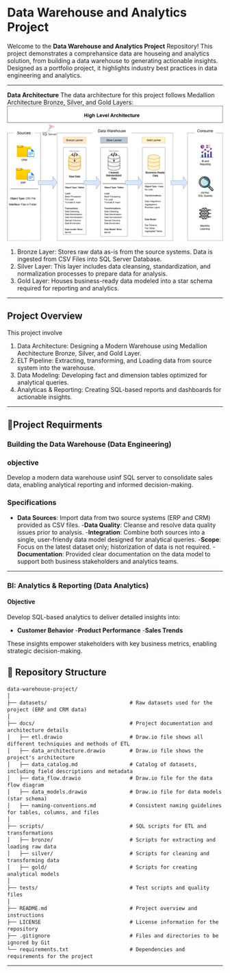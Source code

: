 # Data Warehouse and Analytics Project 

Welcome to the **Data Warehouse and Analytics Project** Repository!
This project demonstrates a comprehansice data are houseing and analytics solution, from building a data warehouse to generating actionable insights. Designed as a portfolio project, it highlights industry best practices in data engineering and analytics.

---

**Data Architecture**
The data architecture for this project follows Medallion Architecture Bronze, Silver, and Gold Layers:
![image alt](https://github.com/Harshil08052002/SQL-Data-Warehouse-Project/blob/c4b83fac7f083a8a12be0c2fe2272c913d15d22b/DWH%20Project%20Diagram.jpg)
1. Bronze Layer: Stores raw data as-is from the source systems. Data is ingested from CSV Files into SQL Server Database.
2. Silver Layer: This layer includes data cleansing, standardization, and normalization processes to prepare data for analysis.
3. Gold Layer: Houses business-ready data modeled into a star schema required for reporting and analytics.


---

## Project Overview
This project involve
1. Data Architecture: Designing a Modern Warehouse using Medallion Aechitecture Bronze, Silver, and Gold Layer.
2. ELT Pipeline: Extracting, transforming, and Loading data from source system into the warehouse.
3. Data Modeling: Developing fact and dimension tables optimized for analytical queries.
4. Analyticas & Reporting: Creating SQL-based reports and dashboards for actionable insights. 

---

## 🚀Project Requirments

### Building the Data Warehouse (Data Engineering)

### objective
Develop a modern data warehouse usinf SQL server to consolidate sales data, enabling analytical reporting and informed decision-making.

### Specifications
- **Data Sources**: Import data from two source systems (ERP and CRM) provided as CSV files.
-**Data Quality**: Cleanse and resolve data quality issues prior to analysis.
-**Integration**: Combine both sources into a single, user-friendy data model designed for analytical queries.
-**Scope**: Focus on the latest dataset only; historization of data is not required. 
-**Documentation**: Provided clear documentation on the data model to support both business stakeholders and analytics teams.

---

### BI: Analytics & Reporting (Data Analytics)

#### Objective
Develop SQL-based analytics to deliver detailed insights into:
- **Customer Behavior**
-**Product Performance**
-**Sales Trends** 

These insights empower stakeholders with key business metrics, enabling strategic decision-making. 


## 📂 Repository Structure
```
data-warehouse-project/
│
├── datasets/                           # Raw datasets used for the project (ERP and CRM data)
│
├── docs/                               # Project documentation and architecture details
│   ├── etl.drawio                      # Draw.io file shows all different techniquies and methods of ETL
│   ├── data_architecture.drawio        # Draw.io file shows the project's architecture
│   ├── data_catalog.md                 # Catalog of datasets, including field descriptions and metadata
│   ├── data_flow.drawio                # Draw.io file for the data flow diagram
│   ├── data_models.drawio              # Draw.io file for data models (star schema)
│   ├── naming-conventions.md           # Consistent naming guidelines for tables, columns, and files
│
├── scripts/                            # SQL scripts for ETL and transformations
│   ├── bronze/                         # Scripts for extracting and loading raw data
│   ├── silver/                         # Scripts for cleaning and transforming data
│   ├── gold/                           # Scripts for creating analytical models
│
├── tests/                              # Test scripts and quality files
│
├── README.md                           # Project overview and instructions
├── LICENSE                             # License information for the repository
├── .gitignore                          # Files and directories to be ignored by Git
└── requirements.txt                    # Dependencies and requirements for the project
```
---








